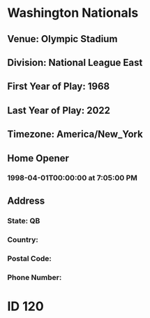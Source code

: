 # Washington Nationals
## Venue: Olympic Stadium
## Division: National League East
## First Year of Play: 1968
## Last Year of Play: 2022
## Timezone: America/New_York
## Home Opener
### 1998-04-01T00:00:00 at 7:05:00 PM
## Address
### 
### State: QB
### Country: 
### Postal Code: 
### Phone Number: 
# ID 120